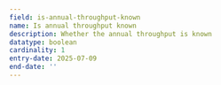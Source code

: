 ```yaml
---
field: is-annual-throughput-known
name: Is annual throughput known
description: Whether the annual throughput is known
datatype: boolean
cardinality: 1
entry-date: 2025-07-09
end-date: ''
---
```

